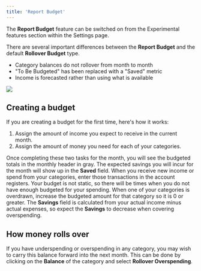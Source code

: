 ```yaml
---
title: 'Report Budget'
---
```


The **Report Budget** feature can be switched on from the Experimental features section within the Settings page.

There are several important differences between the **Report Budget** and the default **Rollover Budget** type.

* Category balances do not rollover from month to month
* "To Be Budgeted" has been replaced with a "Saved" metric
* Income is forecasted rather than using what is available

![](/img/report-budget-1.png)

## Creating a budget

If you are creating a budget for the first time, here's how it works:

1. Assign the amount of income you expect to receive in the current month.
2. Assign the amount of money you need for each of your categories.

Once completing these two tasks for the month, you will see the budgeted totals in the monthly header in gray.  The expected savings you will incur for the month will show up in the **Saved** field.  When you receive new income or spend from your categories, enter those transactions in the account registers. Your budget is not static, so there will be times when you do not have enough budgeted for your spending.  When one of your categories is overdrawn, increase the budgeted amount for that category so it is 0 or greater.  The **Savings** field is calculated from your actual income minus actual expenses, so expect the **Savings** to decrease when covering overspending.

## How money rolls over

If you have underspending or overspending in any category, you may wish to carry this balance forward into the next month.  This can be done by clicking on the **Balance** of the category and select **Rollover Overspending**.